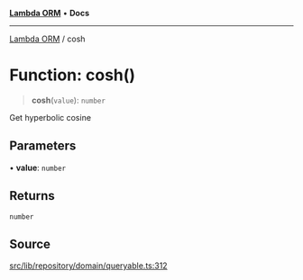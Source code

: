 [**Lambda ORM**](../README.md) • **Docs**

***

[Lambda ORM](../README.md) / cosh

# Function: cosh()

> **cosh**(`value`): `number`

Get hyperbolic cosine

## Parameters

• **value**: `number`

## Returns

`number`

## Source

[src/lib/repository/domain/queryable.ts:312](https://github.com/lambda-orm/lambdaorm-base/blob/7ab89b6bcd2fea05971e688ab15feca3a500d972/src/lib/repository/domain/queryable.ts#L312)
